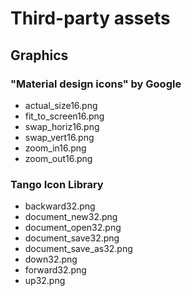 # Third-party assets

## Graphics

### "Material design icons" by Google

- actual_size16.png
- fit_to_screen16.png
- swap_horiz16.png
- swap_vert16.png
- zoom_in16.png
- zoom_out16.png

### Tango Icon Library

- backward32.png
- document_new32.png
- document_open32.png
- document_save32.png
- document_save_as32.png
- down32.png
- forward32.png
- up32.png
